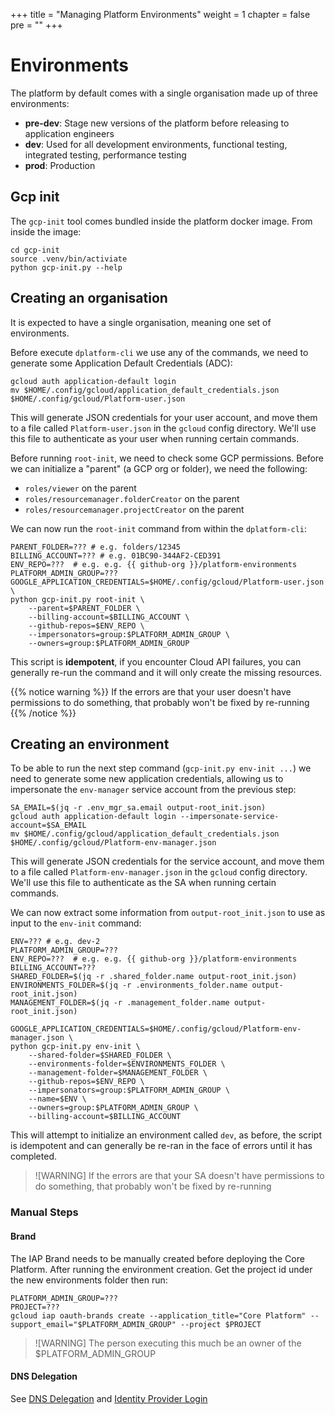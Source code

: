 +++
title = "Managing Platform Environments"
weight = 1
chapter = false
pre = ""
+++

# Environments

The platform by default comes with a single organisation made up of three environments:

* **pre-dev**: Stage new versions of the platform before releasing to application engineers
* **dev**: Used for all development environments, functional testing, integrated testing, performance testing
* **prod**: Production

## Gcp init

The `gcp-init` tool comes bundled inside the platform docker image. From inside the image:

```
cd gcp-init
source .venv/bin/activiate
python gcp-init.py --help
```

## Creating an organisation

It is expected to have a single organisation, meaning one set of environments.

Before execute `dplatform-cli` we use any of the commands, we need to generate some Application Default Credentials (ADC):

```shell
gcloud auth application-default login
mv $HOME/.config/gcloud/application_default_credentials.json $HOME/.config/gcloud/Platform-user.json
```

This will generate JSON credentials for your user account, and move them to a file called `Platform-user.json` in the `gcloud` config directory. We'll use this file to authenticate as your user when running certain commands.

Before running `root-init`, we need to check some GCP permissions. Before we can initialize a "parent" (a GCP org or folder), we need the following:

  - `roles/viewer` on the parent
  - `roles/resourcemanager.folderCreator` on the parent
  - `roles/resourcemanager.projectCreator` on the parent

We can now run the `root-init` command from within the `dplatform-cli`:

```shell
PARENT_FOLDER=??? # e.g. folders/12345
BILLING_ACCOUNT=??? # e.g. 01BC90-344AF2-CED391
ENV_REPO=???  # e.g. e.g. {{ github-org }}/platform-environments
PLATFORM_ADMIN_GROUP=???
GOOGLE_APPLICATION_CREDENTIALS=$HOME/.config/gcloud/Platform-user.json \
python gcp-init.py root-init \
    --parent=$PARENT_FOLDER \
    --billing-account=$BILLING_ACCOUNT \
    --github-repos=$ENV_REPO \
    --impersonators=group:$PLATFORM_ADMIN_GROUP \
    --owners=group:$PLATFORM_ADMIN_GROUP
```

This script is **idempotent**, if you encounter Cloud API failures, you can generally re-run the command and it will only create the missing resources.

{{% notice warning %}}
If the errors are that your user doesn't have permissions to do something, that probably won't be fixed by re-running
{{% /notice %}}

## Creating an environment

To be able to run the next step command (`gcp-init.py env-init ...`) we need to generate some new application credentials, allowing us to impersonate the `env-manager` service account from the previous step:

```shell
SA_EMAIL=$(jq -r .env_mgr_sa.email output-root_init.json)
gcloud auth application-default login --impersonate-service-account=$SA_EMAIL
mv $HOME/.config/gcloud/application_default_credentials.json $HOME/.config/gcloud/Platform-env-manager.json
```

This will generate JSON credentials for the service account, and move them to a file called `Platform-env-manager.json` in the `gcloud` config directory. We'll use this file to authenticate as the SA when running certain commands.

We can now extract some information from `output-root_init.json` to use as input to the `env-init` command:

```shell
ENV=??? # e.g. dev-2
PLATFORM_ADMIN_GROUP=???
ENV_REPO=???  # e.g. e.g. {{ github-org }}/platform-environments
BILLING_ACCOUNT=???
SHARED_FOLDER=$(jq -r .shared_folder.name output-root_init.json)
ENVIRONMENTS_FOLDER=$(jq -r .environments_folder.name output-root_init.json)
MANAGEMENT_FOLDER=$(jq -r .management_folder.name output-root_init.json)

GOOGLE_APPLICATION_CREDENTIALS=$HOME/.config/gcloud/Platform-env-manager.json \
python gcp-init.py env-init \
    --shared-folder=$SHARED_FOLDER \
    --environments-folder=$ENVIRONMENTS_FOLDER \
    --management-folder=$MANAGEMENT_FOLDER \
    --github-repos=$ENV_REPO \
    --impersonators=group:$PLATFORM_ADMIN_GROUP \
    --name=$ENV \
    --owners=group:$PLATFORM_ADMIN_GROUP \
    --billing-account=$BILLING_ACCOUNT
```

This will attempt to initialize an environment called `dev`, as before, the script is idempotent and can generally be re-ran in the face of errors until it has completed.

> ![WARNING]
> If the errors are that your SA doesn't have permissions to do something, that probably won't be fixed by re-running

### Manual Steps

#### Brand

The IAP Brand needs to be manually created before deploying the Core Platform.
After running the environment creation. Get the project id under the new environments folder
then run:

```
PLATFORM_ADMIN_GROUP=???
PROJECT=???
gcloud iap oauth-brands create --application_title="Core Platform" --support_email="$PLATFORM_ADMIN_GROUP" --project $PROJECT
```

> ![WARNING]
> The person executing this much be an owner of the $PLATFORM_ADMIN_GROUP

#### DNS Delegation

See [DNS Delegation](./dns) and [Identity Provider Login](./internal-services)





